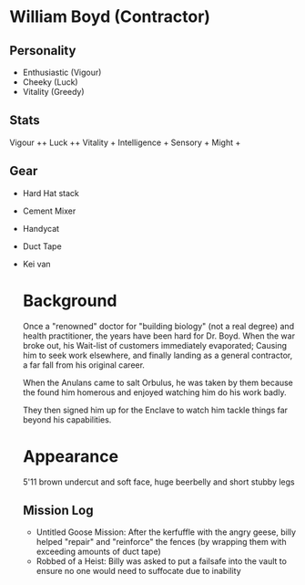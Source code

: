 # William Boyd (Contractor)

## Personality

- Enthusiastic (Vigour)
- Cheeky (Luck)
- Vitality (Greedy)

## Stats

Vigour ++ Luck ++ Vitality + Intelligence + Sensory + Might +

## Gear

- Hard Hat stack
- Cement Mixer
- Handycat
- Duct Tape
- Kei van

  # Background

  Once a "renowned" doctor for "building biology" (not a real degree) and health practitioner,
  the years have been hard for Dr. Boyd. When the war broke out, his Wait-list of customers immediately evaporated;
  Causing him to seek work elsewhere, and finally landing as a general contractor, a far fall from his original career.

  When the Anulans came to salt Orbulus, he was taken by them because the found him homerous and enjoyed watching him do his work badly.

  They then signed him up for the Enclave to watch him tackle things far beyond his capabilities.

  # Appearance

  5'11 brown undercut and soft face, huge beerbelly and short stubby legs

  ## Mission Log

  - Untitled Goose Mission: After the kerfuffle with the angry geese, billy helped "repair" and "reinforce" the fences (by wrapping them with exceeding amounts of duct tape)
  - Robbed of a Heist: Billy was asked to put a failsafe into the vault to ensure no one would need to suffocate due to inability
     
